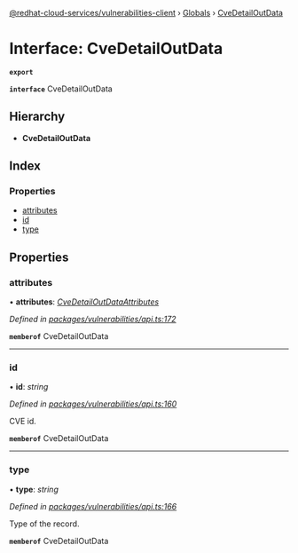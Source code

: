 [@redhat-cloud-services/vulnerabilities-client](../README.md) › [Globals](../globals.md) › [CveDetailOutData](cvedetailoutdata.md)

# Interface: CveDetailOutData

**`export`** 

**`interface`** CveDetailOutData

## Hierarchy

* **CveDetailOutData**

## Index

### Properties

* [attributes](cvedetailoutdata.md#attributes)
* [id](cvedetailoutdata.md#id)
* [type](cvedetailoutdata.md#type)

## Properties

###  attributes

• **attributes**: *[CveDetailOutDataAttributes](cvedetailoutdataattributes.md)*

*Defined in [packages/vulnerabilities/api.ts:172](https://github.com/RedHatInsights/javascript-clients/blob/master/packages/vulnerabilities/api.ts#L172)*

**`memberof`** CveDetailOutData

___

###  id

• **id**: *string*

*Defined in [packages/vulnerabilities/api.ts:160](https://github.com/RedHatInsights/javascript-clients/blob/master/packages/vulnerabilities/api.ts#L160)*

CVE id.

**`memberof`** CveDetailOutData

___

###  type

• **type**: *string*

*Defined in [packages/vulnerabilities/api.ts:166](https://github.com/RedHatInsights/javascript-clients/blob/master/packages/vulnerabilities/api.ts#L166)*

Type of the record.

**`memberof`** CveDetailOutData
